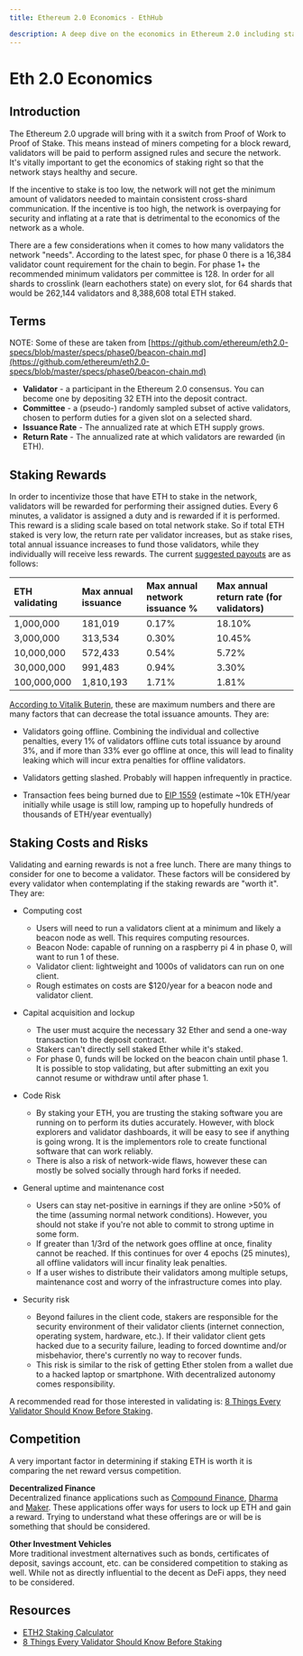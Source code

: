 ```yaml
---
title: Ethereum 2.0 Economics - EthHub

description: A deep dive on the economics in Ethereum 2.0 including staking rewards and issuance rate.
---
```


# Eth 2.0 Economics

## Introduction

The Ethereum 2.0 upgrade will bring with it a switch from Proof of Work to Proof of Stake. This means instead of miners competing for a block reward, validators will be paid to perform assigned rules and secure the network. It's vitally important to get the economics of staking right so that the network stays healthy and secure.

If the incentive to stake is too low, the network will not get the minimum amount of validators needed to maintain consistent cross-shard communication. If the incentive is too high, the network is overpaying for security and inflating at a rate that is detrimental to the economics of the network as a whole.

There are a few considerations when it comes to how many validators the network "needs". According to the latest spec, for phase 0 there is a 16,384 validator count requirement for the chain to begin. For phase 1+ the recommended minimum validators per committee is 128. In order for all shards to crosslink (learn eachothers state) on every slot, for 64 shards that would be 262,144 validators and 8,388,608 total ETH staked.

## Terms

NOTE: Some of these are taken from [https://github.com/ethereum/eth2.0-specs/blob/master/specs/phase0/beacon-chain.md](https://github.com/ethereum/eth2.0-specs/blob/master/specs/phase0/beacon-chain.md)

* **Validator** - a participant in the Ethereum 2.0 consensus. You can become one by depositing 32 ETH into the deposit contract.
* **Committee** - a \(pseudo-\) randomly sampled subset of active validators, chosen to perform duties for a given slot on a selected shard.
* **Issuance Rate** - The annualized rate at which ETH supply grows.
* **Return Rate** - The annualized rate at which validators are rewarded \(in ETH\).

## Staking Rewards

In order to incentivize those that have ETH to stake in the network, validators will be rewarded for performing their assigned duties. Every 6 minutes, a validator is assigned a duty and is rewarded if it is performed. This reward is a sliding scale based on total network stake. So if total ETH staked is very low, the return rate per validator increases, but as stake rises, total annual issuance increases to fund those validators, while they individually will receive less rewards. The current [suggested payouts](https://github.com/ethereum/eth2.0-specs/pull/971) are as follows:

| ETH validating | Max annual issuance | Max annual network issuance % | Max annual return rate  (for validators) |
| :--- | :--- | :--- | :--- |
| 1,000,000 | 181,019 | 0.17% | 18.10% |
| 3,000,000 | 313,534 | 0.30% | 10.45% |
| 10,000,000 | 572,433 | 0.54% | 5.72% |
| 30,000,000 | 991,483 | 0.94% | 3.30% |
| 100,000,000 | 1,810,193 | 1.71% | 1.81% |

[According to Vitalik Buterin](https://www.reddit.com/r/ethtrader/comments/bffp0n/higher_pos_rewards_proposed/elen71t?utm_source=share&utm_medium=web2x), these are maximum numbers and there are many factors that can decrease the total issuance amounts. They are:

* Validators going offline. Combining the individual and collective penalties, every 1% of validators offline cuts total issuance by around 3%, and if more than 33% ever go offline at once, this will lead to finality leaking which will incur extra penalties for offline validators.

* Validators getting slashed. Probably will happen infrequently in practice.

* Transaction fees being burned due to [EIP 1559](https://medium.com/@TrustlessState/eip-1559-the-final-puzzle-piece-to-ethereums-monetary-policy-58802ab28a27) (estimate ~10k ETH/year initially while usage is still low, ramping up to hopefully hundreds of thousands of ETH/year eventually)

## Staking Costs and Risks

Validating and earning rewards is not a free lunch. There are many things to consider for one to become a validator. These factors will be considered by every validator when contemplating if the staking rewards are "worth it". They are:

* Computing cost
	* Users will need to run a validators client at a minimum and likely a beacon node as well. This requires computing resources.
	* Beacon Node: capable of running on a raspberry pi 4 in phase 0, will want to run 1 of these.
	* Validator client: lightweight and 1000s of validators can run on one client.
	* Rough estimates on costs are $120/year for a beacon node and validator client.

* Capital acquisition and lockup
	* The user must acquire the necessary 32 Ether and send a one-way transaction to the deposit contract.
	* Stakers can't directly sell staked Ether while it's staked. 
	* For phase 0, funds will be locked on the beacon chain until phase 1. It is possible to stop validating, but after submitting an exit you cannot resume or withdraw until after phase 1.

* Code Risk
	* By staking your ETH, you are trusting the staking software you are running on to perform its duties accurately. However, with block explorers and validator dashboards, it will be easy to see if anything is going wrong. It is the implementors role to create functional software that can work reliably. 
	* There is also a risk of network-wide flaws, however these can mostly be solved socially through hard forks if needed.

* General uptime and maintenance cost
	* Users can stay net-positive in earnings if they are online >50% of the time (assuming normal network conditions). However, you should not stake if you're not able to commit to strong uptime in some form.
	* If greater than 1/3rd of the network goes offline at once, finality cannot be reached. If this continues for over 4 epochs (25 minutes), all offline validators will incur finality leak penalties.  
	* If a user wishes to distribute their validators among multiple setups, maintenance cost and worry of the infrastructure comes into play.

* Security risk
	* Beyond failures in the client code, stakers are responsible for the security environment of their validator clients \(internet connection, operating system, hardware, etc.\). If their validator client gets hacked due to a security failure, leading to forced downtime and/or misbehavior, there's currently no way to recover funds.
	* This risk is similar to the risk of getting Ether stolen from a wallet due to a hacked laptop or smartphone. With decentralized autonomy comes responsibility.

A recommended read for those interested in validating is: [8 Things Every Validator Should Know Before Staking](https://medium.com/chainsafe-systems/8-things-every-eth2-validator-should-know-before-staking-94df41701487).
## Competition

A very important factor in determining if staking ETH is worth it is comparing the net reward versus competition.

**Decentralized Finance**  
Decentralized finance applications such as [Compound Finance](https://compound.finance/), [Dharma](https://dharma.io/) and [Maker](https://makerdao.com/). These applications offer ways for users to lock up ETH and gain a reward. Trying to understand what these offerings are or will be is something that should be considered.

**Other Investment Vehicles**  
More traditional investment alternatives such as bonds, certificates of deposit, savings account, etc. can be considered competition to staking as well. While not as directly influential to the decent as DeFi apps, they need to be considered.

## Resources
* [ETH2 Staking Calculator](https://docs.google.com/spreadsheets/d/15tmPOvOgi3wKxJw7KQJKoUe-uonbYR6HF7u83LR5Mj4/edit#gid=1446566120)
* [8 Things Every Validator Should Know Before Staking](https://medium.com/chainsafe-systems/8-things-every-eth2-validator-should-know-before-staking-94df41701487)
